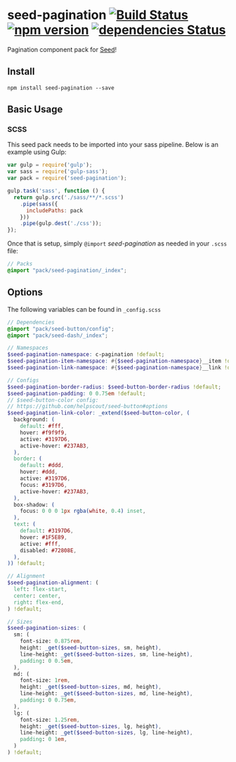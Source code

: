 # seed-pagination [![Build Status](https://travis-ci.org/helpscout/seed-pagination.svg?branch=master)](https://travis-ci.org/helpscout/seed-pagination) [![npm version](https://badge.fury.io/js/seed-pagination.svg)](https://badge.fury.io/js/seed-pagination) [![dependencies Status](https://david-dm.org/helpscout/seed-pagination/status.svg)](https://david-dm.org/helpscout/seed-pagination)

Pagination component pack for [Seed](https://github.com/helpscout/seed)!

## Install
```
npm install seed-pagination --save
```


## Basic Usage

### SCSS
This seed pack needs to be imported into your sass pipeline. Below is an example using Gulp:


```javascript
var gulp = require('gulp');
var sass = require('gulp-sass');
var pack = require('seed-pagination');

gulp.task('sass', function () {
  return gulp.src('./sass/**/*.scss')
    .pipe(sass({
      includePaths: pack
    }))
    .pipe(gulp.dest('./css'));
});
```

Once that is setup, simply `@import` *seed-pagination* as needed in your `.scss` file:

```scss
// Packs
@import "pack/seed-pagination/_index";
```

## Options

The following variables can be found in `_config.scss`

```scss
// Dependencies
@import "pack/seed-button/config";
@import "pack/seed-dash/_index";

// Namespaces
$seed-pagination-namespace: c-pagination !default;
$seed-pagination-item-namespace: #{$seed-pagination-namespace}__item !default;
$seed-pagination-link-namespace: #{$seed-pagination-namespace}__link !default;

// Configs
$seed-pagination-border-radius: $seed-button-border-radius !default;
$seed-pagination-padding: 0 0.75em !default;
// $seed-button-color config:
// https://github.com/helpscout/seed-button#options
$seed-pagination-link-color: _extend($seed-button-color, (
  background: (
    default: #fff,
    hover: #f9f9f9,
    active: #3197D6,
    active-hover: #237AB3,
  ),
  border: (
    default: #ddd,
    hover: #ddd,
    active: #3197D6,
    focus: #3197D6,
    active-hover: #237AB3,
  ),
  box-shadow: (
    focus: 0 0 0 1px rgba(white, 0.4) inset,
  ),
  text: (
    default: #3197D6,
    hover: #1F5E89,
    active: #fff,
    disabled: #72808E,
  ),
)) !default;

// Alignment
$seed-pagination-alignment: (
  left: flex-start,
  center: center,
  right: flex-end,
) !default;

// Sizes
$seed-pagination-sizes: (
  sm: (
    font-size: 0.875rem,
    height: _get($seed-button-sizes, sm, height),
    line-height: _get($seed-button-sizes, sm, line-height),
    padding: 0 0.5em,
  ),
  md: (
    font-size: 1rem,
    height: _get($seed-button-sizes, md, height),
    line-height: _get($seed-button-sizes, md, line-height),
    padding: 0 0.75em,
  ),
  lg: (
    font-size: 1.25rem,
    height: _get($seed-button-sizes, lg, height),
    line-height: _get($seed-button-sizes, lg, line-height),
    padding: 0 1em,
  )
) !default;
```
